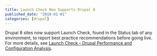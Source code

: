 ```yaml
---
title: Launch Check Now Supports Drupal 8
published_date: "2018-01-01"
categories: [drupal]
---
```

Drupal 8 sites now support Launch Check, found in the Status tab of any environment, to report best practice recommendations before going live. For more details, see [Launch Check - Drupal Performance and Configuration Analysis](/drupal-launch-check).
